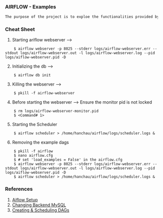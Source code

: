 ### AIRFLOW - Examples
```java
The purpose of the project is to exploe the functionalities provided by Airflow.
```


### Cheat Sheet
1. Starting ariflow webserver --> 
```console
    $ airflow webserver -p 8025 --stderr logs/airflow-webserver.err --stdout logs/airflow-webserver.out -l logs/airflow-webserver.log --pid logs/aiflow-webserver.pid -D
```
2. Initializing the db -->
```console
    $ airflow db init
```
3. Killing the webserver -->
```console
    $ pkill -f airflow-webserver
```
4. Before starting the webserver --> Ensure the monitor pid is not locked
```console
    $ rm logs/airflow-webserver-monitor.pid
    $ <Command# 1>
```
5. Starting the Scheduler
```console
    $ airflow scheduler > /home/hanchau/airflow/logs/scheduler.logs &
```
6. Removing the example dags
```console
    $ pkill -f airflow
    $ nano airflow.cfg
    $ # set 'load_examples = False' in the airflow.cfg
    $ airflow webserver -p 8025 --stderr logs/airflow-webserver.err --stdout logs/airflow-webserver.out -l logs/airflow-webserver.log --pid logs/aiflow-webserver.pid -D
    $ airflow scheduler > /home/hanchau/airflow/logs/scheduler.logs &

```


### References
1. [Aiflow Setup](https://towardsdatascience.com/master-apache-airflow-how-to-install-and-setup-the-environment-in-10-minutes-61dad52d5239)
2. [Changing Backend MySQL](https://airflow.apache.org/docs/apache-airflow/stable/howto/set-up-database.html#other-configuration-options)
3. [Creating & Scheduling DAGs](https://airflow.apache.org/docs/apache-airflow/1.10.1/scheduler.html)

